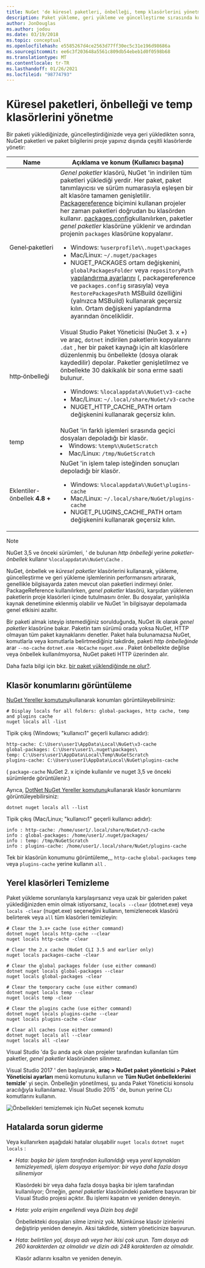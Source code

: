 ```yaml
---
title: NuGet 'de küresel paketleri, önbelleği, temp klasörlerini yönetme
description: Paket yükleme, geri yükleme ve güncelleştirme sırasında kullanılan genel paket yükleme klasörünü, paket önbelleğini ve bir bilgisayarda bulunan temp klasörlerini yönetme.
author: JonDouglas
ms.author: jodou
ms.date: 03/19/2018
ms.topic: conceptual
ms.openlocfilehash: e5585267d4ce2563d77ff30ec5c31e196d98686a
ms.sourcegitcommit: ee6c3f203648a5561c809db54ebeb1d0f0598b68
ms.translationtype: MT
ms.contentlocale: tr-TR
ms.lasthandoff: 01/26/2021
ms.locfileid: "98774793"
---
```

# <a name="managing-the-global-packages-cache-and-temp-folders"></a>Küresel paketleri, önbelleği ve temp klasörlerini yönetme

Bir paketi yüklediğinizde, güncelleştirdiğinizde veya geri yükledikten sonra, NuGet paketleri ve paket bilgilerini proje yapınız dışında çeşitli klasörlerde yönetir:

| Name | Açıklama ve konum (Kullanıcı başına)|
| --- | --- |
| Genel&#8209;paketleri | *Genel paketler* klasörü, NuGet 'in indirilen tüm paketleri yüklediği yerdir. Her paket, paket tanımlayıcısı ve sürüm numarasıyla eşleşen bir alt klasöre tamamen genişletilir. [Packagereference](package-references-in-project-files.md) biçimini kullanan projeler her zaman paketleri doğrudan bu klasörden kullanır. [packages.config](../reference/packages-config.md)kullanılırken, paketler *genel paketler* klasörüne yüklenir ve ardından projenin `packages` klasörüne kopyalanır.<br/><ul><li>Windows: `%userprofile%\.nuget\packages`</li><li>Mac/Linux: `~/.nuget/packages`</li><li>NUGET_PACKAGES ortam değişkenini, `globalPackagesFolder` veya `repositoryPath` [yapılandırma ayarlarını](../reference/nuget-config-file.md#config-section) (, packagereference ve `packages.config` sırasıyla) veya `RestorePackagesPath` MSBuild özelliğini (yalnızca MSBuild) kullanarak geçersiz kılın. Ortam değişkeni yapılandırma ayarından önceliklidir.</li></ul> |
| http&#8209;önbelleği | Visual Studio Paket Yöneticisi (NuGet 3. x +) ve araç, `dotnet` indirilen paketlerin kopyalarını `.dat` , her bir paket kaynağı için alt klasörlere düzenlenmiş bu önbellekte (dosya olarak kaydedilir) depolar. Paketler genişletilmez ve önbellekte 30 dakikalık bir sona erme saati bulunur.<br/><ul><li>Windows: `%localappdata%\NuGet\v3-cache`</li><li>Mac/Linux: `~/.local/share/NuGet/v3-cache`</li><li>NUGET_HTTP_CACHE_PATH ortam değişkenini kullanarak geçersiz kılın.</li></ul> |
| temp | NuGet 'in farklı işlemleri sırasında geçici dosyaları depoladığı bir klasör.<br/><li>Windows: `%temp%\NuGetScratch`</li><li>Mac/Linux: `/tmp/NuGetScratch`</li></ul> |
| Eklentiler-önbellek **4.8 +** | NuGet 'in işlem talep isteğinden sonuçları depoladığı bir klasör.<br/><ul><li>Windows: `%localappdata%\NuGet\plugins-cache`</li><li>Mac/Linux: `~/.local/share/NuGet/plugins-cache`</li><li>NUGET_PLUGINS_CACHE_PATH ortam değişkenini kullanarak geçersiz kılın.</li></ul> |

> [!Note]
> NuGet 3,5 ve önceki sürümleri, ' de bulunan *http önbelleği* yerine *paketler-önbellek* kullanır `%localappdata%\NuGet\Cache` .

NuGet, önbellek ve *küresel paketler* klasörlerini kullanarak, yükleme, güncelleştirme ve geri yükleme işlemlerinin performansını artırarak, genellikle bilgisayarda zaten mevcut olan paketleri indirmeyi önler. PackageReference kullanılırken, *genel paketler* klasörü, karşıdan yüklenen paketlerin proje klasörleri içinde tutulmasını önler. Bu dosyalar, yanlışlıkla kaynak denetimine eklenmiş olabilir ve NuGet 'in bilgisayar depolamada genel etkisini azaltır.

Bir paketi almak isteyip istemediğiniz sorulduğunda, NuGet ilk olarak *genel paketler* klasörüne bakar. Paketin tam sürümü orada yoksa NuGet, HTTP olmayan tüm paket kaynaklarını denetler. Paket hala bulunamazsa NuGet, komutlarla veya komutlarla belirtmediğiniz takdirde, paketi *http önbelleğinde* arar `--no-cache` `dotnet.exe` `-NoCache` `nuget.exe` . Paket önbellekte değilse veya önbellek kullanılmıyorsa, NuGet paketi HTTP üzerinden alır.

Daha fazla bilgi için bkz. [bir paket yüklendiğinde ne olur?](../concepts/package-installation-process.md).

## <a name="viewing-folder-locations"></a>Klasör konumlarını görüntüleme

[NuGet Yereller komutunu](../reference/cli-reference/cli-ref-locals.md)kullanarak konumları görüntüleyebilirsiniz:

```cli
# Display locals for all folders: global-packages, http cache, temp and plugins cache
nuget locals all -list
```

Tipik çıkış (Windows; "kullanıcı1" geçerli kullanıcı adıdır):

```output
http-cache: C:\Users\user1\AppData\Local\NuGet\v3-cache
global-packages: C:\Users\user1\.nuget\packages\
temp: C:\Users\user1\AppData\Local\Temp\NuGetScratch
plugins-cache: C:\Users\user1\AppData\Local\NuGet\plugins-cache
```

( `package-cache` NuGet 2. x içinde kullanılır ve nuget 3,5 ve önceki sürümlerde görüntülenir.)

Ayrıca, [DotNet NuGet Yereller komutunu](/dotnet/core/tools/dotnet-nuget-locals)kullanarak klasör konumlarını görüntüleyebilirsiniz:

```dotnetcli
dotnet nuget locals all --list
```

Tipik çıkış (Mac/Linux; "kullanıcı1" geçerli kullanıcı adıdır):

```output
info : http-cache: /home/user1/.local/share/NuGet/v3-cache
info : global-packages: /home/user1/.nuget/packages/
info : temp: /tmp/NuGetScratch
info : plugins-cache: /home/user1/.local/share/NuGet/plugins-cache
```

Tek bir klasörün konumunu görüntüleme,,, `http-cache` `global-packages` `temp` veya `plugins-cache` yerine kullanın `all` .

## <a name="clearing-local-folders"></a>Yerel klasörleri Temizleme

Paket yükleme sorunlarıyla karşılaşırsanız veya uzak bir galeriden paket yüklediğinizden emin olmak istiyorsanız, `locals --clear` (dotnet.exe) veya `locals -clear` (nuget.exe) seçeneğini kullanın, temizlenecek klasörü belirterek veya `all` tüm klasörleri temizleyin:

```cli
# Clear the 3.x+ cache (use either command)
dotnet nuget locals http-cache --clear
nuget locals http-cache -clear

# Clear the 2.x cache (NuGet CLI 3.5 and earlier only)
nuget locals packages-cache -clear

# Clear the global packages folder (use either command)
dotnet nuget locals global-packages --clear
nuget locals global-packages -clear

# Clear the temporary cache (use either command)
dotnet nuget locals temp --clear
nuget locals temp -clear

# Clear the plugins cache (use either command)
dotnet nuget locals plugins-cache --clear
nuget locals plugins-cache -clear

# Clear all caches (use either command)
dotnet nuget locals all --clear
nuget locals all -clear
```

Visual Studio 'da Şu anda açık olan projeler tarafından kullanılan tüm paketler, *genel paketler* klasöründen silinmez.

Visual Studio 2017 ' den başlayarak, **araç > NuGet paket yöneticisi > Paket Yöneticisi ayarları** menü komutunu kullanın ve **Tüm NuGet önbelleklerini temizle**' yi seçin. Önbelleğin yönetilmesi, şu anda Paket Yöneticisi konsolu aracılığıyla kullanılamaz. Visual Studio 2015 ' de, bunun yerine CLı komutlarını kullanın.

![Önbellekleri temizlemek için NuGet seçenek komutu](media/options-clear-caches.png)

## <a name="troubleshooting-errors"></a>Hatalarda sorun giderme

Veya kullanırken aşağıdaki hatalar oluşabilir `nuget locals` `dotnet nuget locals` :

- *Hata: <package> başka bir işlem tarafından kullanıldığı* veya *yerel kaynakları temizleyemedi, işlem dosyaya erişemiyor: bir veya daha fazla dosya silinemiyor*

    Klasördeki bir veya daha fazla dosya başka bir işlem tarafından kullanılıyor; Örneğin, *genel paketler* klasöründeki paketlere başvuran bir Visual Studio projesi açıktır. Bu işlemi kapatın ve yeniden deneyin.

- *Hata: yola erişim <path> engellendi* veya *Dizin boş değil*

    Önbellekteki dosyaları silme izniniz yok. Mümkünse klasör izinlerini değiştirip yeniden deneyin. Aksi takdirde, sistem yöneticinize başvurun.

- *Hata: belirtilen yol, dosya adı veya her ikisi çok uzun. Tam dosya adı 260 karakterden az olmalıdır ve dizin adı 248 karakterden az olmalıdır.*

    Klasör adlarını kısaltın ve yeniden deneyin.
